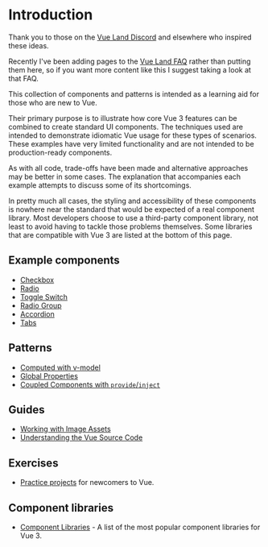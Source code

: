 <script setup>
import { onMounted } from 'vue'

if (typeof window !== 'undefined') {
  const hash =  window.location.hash

  if (['#component-libraries', '#component-libraries-notes'].includes(hash)) {
    onMounted(() => {
      window.location = './component-libraries' + hash
    })
  }
}
</script>
# Introduction

<div class="info custom-block">

Thank you to those on the [Vue Land Discord](https://chat.vuejs.org/) and elsewhere who inspired these ideas.

Recently I've been adding pages to the [Vue Land FAQ](https://vue-land.github.io/faq/) rather than putting them here, so if you want more content like this I suggest taking a look at that FAQ.

</div>

This collection of components and patterns is intended as a learning aid for those who are new to Vue.

Their primary purpose is to illustrate how core Vue 3 features can be combined to create standard UI components. The techniques used are intended to demonstrate idiomatic Vue usage for these types of scenarios. These examples have very limited functionality and are not intended to be production-ready components.

As with all code, trade-offs have been made and alternative approaches may be better in some cases. The explanation that accompanies each example attempts to discuss some of its shortcomings.

In pretty much all cases, the styling and accessibility of these components is nowhere near the standard that would be expected of a real component library. Most developers choose to use a third-party component library, not least to avoid having to tackle those problems themselves. Some libraries that are compatible with Vue 3 are listed at the bottom of this page.

## Example components

* [Checkbox](./components/checkbox)
* [Radio](./components/radio)
* [Toggle Switch](./components/toggle-switch)
* [Radio Group](./components/radio-group)
* [Accordion](./components/accordion)
* [Tabs](./components/tabs)

## Patterns

* [Computed with v-model](./patterns/computed-v-model)
* [Global Properties](./patterns/global-properties)
* [Coupled Components with `provide`/`inject`](./patterns/coupled-components-with-provide-inject)

## Guides

* [Working with Image Assets](./guides/working-with-image-assets)
* [Understanding the Vue Source Code](./advanced/understanding-the-vue-source-code)

## Exercises

* [Practice projects](./exercises/) for newcomers to Vue.

## Component libraries

* [Component Libraries](./component-libraries) - A list of the most popular component libraries for Vue 3.

